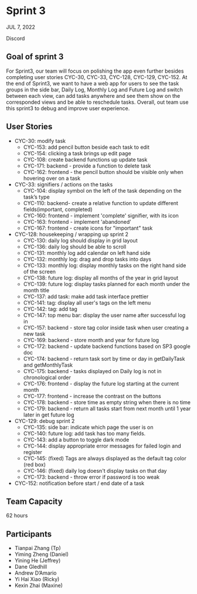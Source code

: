 # Sprint 3

JUL 7, 2022

Discord

## Goal of sprint 3

For Sprint3, our team will focus on polishing the app even further besides
completing user stories CYC-30, CYC-33, CYC-128, CYC-129, CYC-152. At the end of
Sprint3, we want to have a web app for users to see the task groups in the side
bar, Daily Log, Monthly Log and Future Log and switch between each view, can add
tasks anywhere and see them show on the corresponded views and be able to
reschedule tasks. Overall, out team use this sprint3 to debug and improve user
experience.

## User Stories

- CYC-30: modify task
  - CYC-153: add pencil button beside each task to edit
  - CYC-154: clicking a task brings up edit page
  - CYC-108: create backend functions up update task
  - CYC-171: backend - provide a function to delete task
  - CYC-162: frontend - the pencil button should be visible only when hovering
    over on a task
- CYC-33: signifiers / actions on the tasks
  - CYC-104: display symbol on the left of the task depending on the task’s type
  - CYC-110: backend- create a relative function to update different
    fields(important, completed)
  - CYC-160: frontend - implement 'complete' signifier, with its icon
  - CYC-163: frontend - implement 'abandoned'
  - CYC-167: frontend - create icons for "important" task
- CYC-128: housekeeping / wrapping up sprint 2
  - CYC-130: daily log should display in grid layout
  - CYC-136: daily log should be able to scroll
  - CYC-131: monthly log add calendar on left hand side
  - CYC-132: monthly log: drag and drop tasks into days
  - CYC-133: monthly log: display monthly tasks on the right hand side of the
    screen
  - CYC-138: future log: display all months of the year in grid layout
  - CYC-139: future log: display tasks planned for each month under the month
    title
  - CYC-137: add task: make add task interface prettier
  - CYC-141: tag: display all user's tags on the left menu
  - CYC-142: tag: add tag
  - CYC-147: top menu bar: display the user name after successful log in
  - CYC-157: backend - store tag color inside task when user creating a new task
  - CYC-169: backend - store month and year for future log
  - CYC-172: backend - update backend functions based on SP3 google doc
  - CYC-174: backend - return task sort by time or day in getDailyTask and
    getMonthlyTask
  - CYC-175: backend - tasks displayed on Daily log is not in chronological
    order
  - CYC-176: frontend - display the future log starting at the current month
  - CYC-177: frontend - increase the contrast on the buttons
  - CYC-178: backend - store time as empty string when there is no time
  - CYC-179: backend - return all tasks start from next month until 1 year later
    in get future log
- CYC-129: debug sprint 2
  - CYC-135: side bar: indicate which page the user is on
  - CYC-140: future log: add task has too many fields.
  - CYC-143: add a button to toggle dark mode
  - CYC-144: display appropriate error messages for failed login and register
  - CYC-145: (fixed) Tags are always displayed as the default tag color (red
    box)
  - CYC-146: (fixed) daily log doesn't display tasks on that day
  - CYC-173: backend - throw error if password is too weak
- CYC-152: notification before start / end date of a task

## Team Capacity

62 hours

## Participants

- Tianpai Zhang (Tp)
- Yiming Zheng (Daniel)
- Yining He (Jeffrey)
- Dane Gledhill
- Andrew D’Amario
- Yi Hai Xiao (Ricky)
- Kexin Zhai (Maxine)
